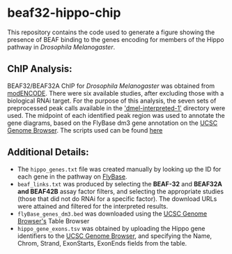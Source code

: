 # beaf32-hippo-chip
This repository contains the code used to generate a figure showing the presence of BEAF binding to the genes encoding for members of the Hippo pathway in *Drosophila Melanogaster*.

## ChIP Analysis:
BEAF32/BEAF32A ChIP for *Drosophila Melanogaster* was obtained from [modENCODE](http://www.modencode.org). There were six available studies, after excluding those with a biological RNAi target. For the purpose of this analysis, the seven sets of preprocessed peak calls available in the ['dmel-interpreted-1'](ftp://data.modencode.org/all_files/dmel-interpreted-1/)  directory were used. The midpoint of each identified peak region was used to annotate the gene diagrams, based on the FlyBase dm3 gene annotation on the [UCSC Genome Browser](genome.ucsc.edu). The scripts used can be found [here](https://github.com/pdeford/beaf32-hippo-chip)

## Additional Details:
* The `hippo_genes.txt` file was created manually by looking up the ID for each gene in the pathway on [FlyBase](flybase.org).
* `beaf_links.txt` was produced by selecting the **BEAF-32** and **BEAF32A and BEAF42B** assay factor filters, and selecting the appropriate studies (those that did not do RNAi for a specific factor). The download URLs were attained and filtered for the interpreted results.
* `flyBase_genes_dm3.bed` was downloaded using the [UCSC Genome Browser's](genome.ucsc.edu) Table Browser
* `hippo_gene_exons.tsv` was obtained by uploading the Hippo gene identifiers to the [UCSC Genome Browser](genome.ucsc.edu), and specifying the Name, Chrom, Strand, ExonStarts, ExonEnds fields from the table.
